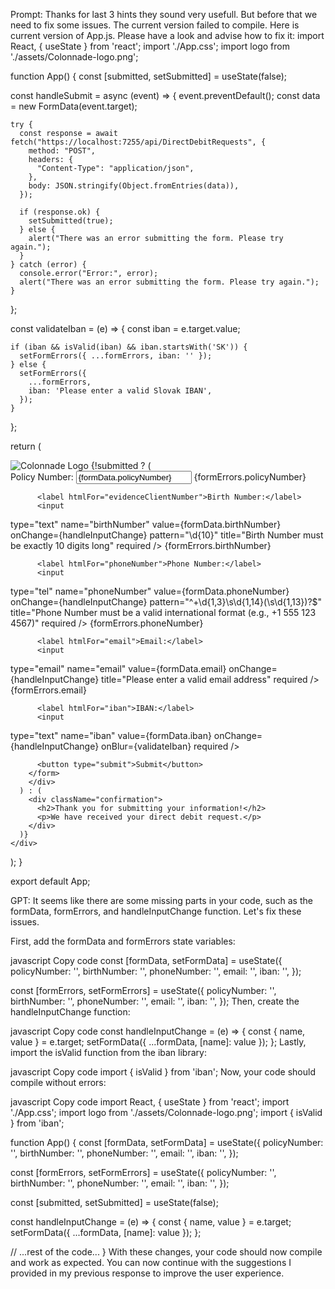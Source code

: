 Prompt:
Thanks for last 3 hints they sound very usefull. But before that we need to fix some issues. The current version failed to compile. Here is current version of App.js. Please have a look and advise how to fix it: import React, { useState } from 'react';
import './App.css';
import logo from './assets/Colonnade-logo.png';

function App() {
  const [submitted, setSubmitted] = useState(false);

  const handleSubmit = async (event) => {
    event.preventDefault();
    const data = new FormData(event.target);

    try {
      const response = await fetch("https://localhost:7255/api/DirectDebitRequests", {
        method: "POST",
        headers: {
          "Content-Type": "application/json",
        },
        body: JSON.stringify(Object.fromEntries(data)),
      });

      if (response.ok) {
        setSubmitted(true);
      } else {
        alert("There was an error submitting the form. Please try again.");
      }
    } catch (error) {
      console.error("Error:", error);
      alert("There was an error submitting the form. Please try again.");
    }
  };

  const validateIban = (e) => {
    const iban = e.target.value;
  
    if (iban && isValid(iban) && iban.startsWith('SK')) {
      setFormErrors({ ...formErrors, iban: '' });
    } else {
      setFormErrors({
        ...formErrors,
        iban: 'Please enter a valid Slovak IBAN',
      });
    }
  };

  return (
    <div className="App">
      <img src={logo} alt="Colonnade Logo" className="logo" />
      {!submitted ? (
        <div className="form-container">
          <form onSubmit={handleSubmit}>
          <label htmlFor="policyNumber">Policy Number:</label>
          <input
  type="text"
  name="policyNumber"
  value={formData.policyNumber}
  onChange={handleInputChange}
  pattern="\d{10}"
  title="Policy Number must be exactly 10 digits long"
  required
/>
<span className="error">{formErrors.policyNumber}</span>

          <label htmlFor="evidenceClientNumber">Birth Number:</label>
          <input
  type="text"
  name="birthNumber"
  value={formData.birthNumber}
  onChange={handleInputChange}
  pattern="\d{10}"
  title="Birth Number must be exactly 10 digits long"
  required
/>
<span className="error">{formErrors.birthNumber}</span>

          <label htmlFor="phoneNumber">Phone Number:</label>
          <input
  type="tel"
  name="phoneNumber"
  value={formData.phoneNumber}
  onChange={handleInputChange}
  pattern="^\+\d{1,3}\s\d{1,14}(\s\d{1,13})?$"
  title="Phone Number must be a valid international format (e.g., +1 555 123 4567)"
  required
/>
<span className="error">{formErrors.phoneNumber}</span>

          <label htmlFor="email">Email:</label>
          <input
  type="email"
  name="email"
  value={formData.email}
  onChange={handleInputChange}
  title="Please enter a valid email address"
  required
/>
<span className="error">{formErrors.email}</span>

          <label htmlFor="iban">IBAN:</label>
          <input
  type="text"
  name="iban"
  value={formData.iban}
  onChange={handleInputChange}
  onBlur={validateIban}
  required
/>

          <button type="submit">Submit</button>
        </form>
        </div>
      ) : (
        <div className="confirmation">
          <h2>Thank you for submitting your information!</h2>
          <p>We have received your direct debit request.</p>
        </div>
      )}
    </div>
  );
}

export default App;

GPT:
It seems like there are some missing parts in your code, such as the formData, formErrors, and handleInputChange function. Let's fix these issues.

First, add the formData and formErrors state variables:

javascript
Copy code
const [formData, setFormData] = useState({
  policyNumber: '',
  birthNumber: '',
  phoneNumber: '',
  email: '',
  iban: '',
});

const [formErrors, setFormErrors] = useState({
  policyNumber: '',
  birthNumber: '',
  phoneNumber: '',
  email: '',
  iban: '',
});
Then, create the handleInputChange function:

javascript
Copy code
const handleInputChange = (e) => {
  const { name, value } = e.target;
  setFormData({ ...formData, [name]: value });
};
Lastly, import the isValid function from the iban library:

javascript
Copy code
import { isValid } from 'iban';
Now, your code should compile without errors:

javascript
Copy code
import React, { useState } from 'react';
import './App.css';
import logo from './assets/Colonnade-logo.png';
import { isValid } from 'iban';

function App() {
  const [formData, setFormData] = useState({
    policyNumber: '',
    birthNumber: '',
    phoneNumber: '',
    email: '',
    iban: '',
  });

  const [formErrors, setFormErrors] = useState({
    policyNumber: '',
    birthNumber: '',
    phoneNumber: '',
    email: '',
    iban: '',
  });

  const [submitted, setSubmitted] = useState(false);

  const handleInputChange = (e) => {
    const { name, value } = e.target;
    setFormData({ ...formData, [name]: value });
  };

  // ...rest of the code...
}
With these changes, your code should now compile and work as expected. You can now continue with the suggestions I provided in my previous response to improve the user experience.